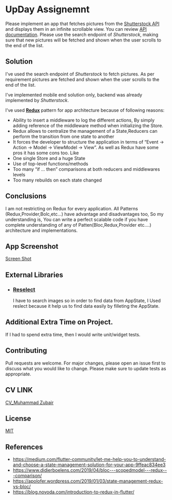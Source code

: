 # UpDay Assignemnt

Please implement an app that fetches pictures from the [Shutterstock API](http://api.shutterstock.com/) and displays them in an infinite scrollable view. You can review [API documentation](https://developers.shutterstock.com/api/v2).
Please use the search endpoint of *Shutterstock*, making sure that new pictures will be fetched and shown when the user scrolls to the end of the list.


## Solution
I've used the search endpoint of *Shutterstock* to fetch pictures. As per requirement pictures are fetched and shown when the user scrolls to the end of the list.

I've implemented mobile end solution only, backend was already implemented by *Shutterstock*. 

I've used [**Redux**](https://blog.novoda.com/introduction-to-redux-in-flutter) pattern for app architecture because of following reasons: 

*  Ability to insert a middleware to log the different actions, By simply adding reference of the middleware method when initializing the Store.
*  Redux allows to centralize the management of a State,Reducers can perform the transition from one state to another
*  It forces the developer to structure the application in terms of “Event -> Action -> Model -> ViewModel -> View”.
As well as Redux have some pros it has some cons too. Like
*  One single Store and a huge State
*  Use of top-level functions/methods
*  Too many “if … then” comparisons at both reducers and middlewares levels
*  Too many rebuilds on each state changed

## Conclusions 
I am not restricting on Redux for every application. All Patterns (Redux,Provider,Bolc,etc...) 
have advantage and disadvantages too, So my understanding is, You can write a perfect scalable code if you have complete understanding of any of 
Patten(Bloc,Redux,Provider etc....) architecture and implementations.

 
## App Screenshot
[Screen Shot]

## External Libraries 
* ###  [Reselect](https://pub.dev/packages/reselect)
    I have to search images so in order to find data from AppState, I Used reslect because it help us to find data easily by filleting  the AppState. 
    
## Additional Extra Time on Project.

If I had to spend extra time, then I would write unit/widget tests.

## Contributing
Pull requests are welcome. For major changes, please open an issue first to discuss what you would like to change.
Please make sure to update tests as appropriate.

## CV LINK
[CV_Muhammad Zubair]( https://drive.google.com/file/d/1HT1ummSIS9TdjRVakr_Q8pEFVS4zPOTy/view?usp=sharing)

## License
[MIT](https://choosealicense.com/licenses/mit/)


[Screen Shot]: ../Screenshot%202019-07-06%20at%205.57.41%20PM.png


## References
*  https://medium.com/flutter-community/let-me-help-you-to-understand-and-choose-a-state-management-solution-for-your-app-9ffeac834ee3
*  https://www.didierboelens.com/2019/04/bloc---scopedmodel---redux---comparison/
*  https://apolofer.wordpress.com/2019/01/03/state-management-redux-vs-bloc/
*  https://blog.novoda.com/introduction-to-redux-in-flutter/

